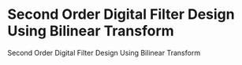 # Second Order Digital Filter  Design Using Bilinear Transform
 Second Order Digital Filter  Design Using Bilinear Transform
